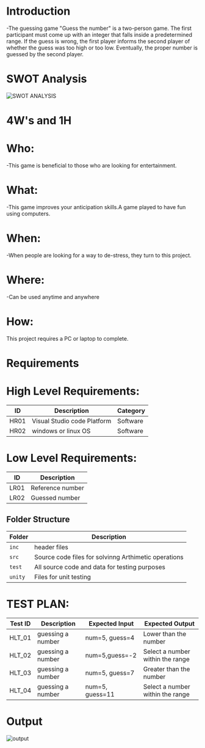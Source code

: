 # Introduction
-The guessing game "Guess the number" is a two-person game. The first participant must come up with an integer that falls inside a predetermined range. If the guess is wrong, the first player informs the second player of whether the guess was too high or too low. Eventually, the proper number is guessed by the second player.

# SWOT Analysis 
![SWOT ANALYSIS](https://user-images.githubusercontent.com/98818208/153241511-ec694c1c-d4bc-434e-8afc-a7a38ef8d5ca.jpg)


# 4W's and 1H
# Who:
-This game is beneficial to those who are looking for entertainment.

# What:
-This game improves your anticipation skills.A game played to have fun using computers.

# When:
-When people are looking for a way to de-stress, they turn to this project.

# Where:
-Can be used anytime and anywhere

# How:
This project requires a PC or laptop to complete.

# Requirements
# High Level Requirements:
| ID | Description | Category |
 |----| ------------------ | ------------------ |
 | HR01 | Visual Studio code Platform| Software |
 | HR02 | windows or linux OS | Software |

# Low Level Requirements:
 | ID | Description | 
 | -- | ---------------- | 
 | LR01 | Reference number | 
 | LR02 | Guessed number | 
 
 ## Folder Structure
Folder        | Description
--------------| ----------------------------------------------
`inc`         |  header files
`src`         | Source code files for solvinng Arthimetic operations
`test`        | All source code and data for testing purposes
`unity`       | Files for unit testing
# TEST PLAN:
| **Test ID** | **Description**                                              | **Expected Input** | **Expected Output** |   
|-------------|--------------------------------------------------------------|------------|-------------|
|  HLT_01      | guessing a number | num=5, guess=4 | Lower than the number |
|  HLT_02      | guessing a number  | num=5,guess=-2 | Select a number within the range|
|  HLT_03      |guessing a number| num=5, guess=7| Greater than the number | 
|  HLT_04      |guessing a number| num=5, guess=11| Select a number within the range| 
# Output
![output](https://user-images.githubusercontent.com/98818208/153412150-41b3815d-fcd2-427e-889f-097f74591e2b.jpg)

